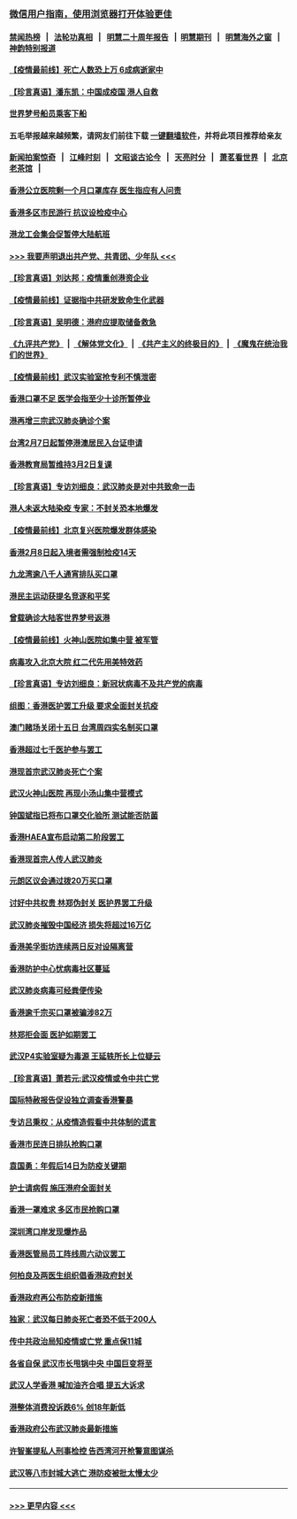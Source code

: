 ### [微信用户指南，使用浏览器打开体验更佳](https://github.com/gfw-breaker/banned-news1/blob/master/indexes/wechat-guide.md?t=0)
#### [禁闻热榜](热点新闻.md?t=0)  &nbsp;&nbsp;|&nbsp;&nbsp; [法轮功真相](https://github.com/gfw-breaker/truth/blob/master/README.md?t=0) &nbsp;&nbsp;|&nbsp;&nbsp; [明慧二十周年报告](https://github.com/gfw-breaker/mh-reports/blob/master/README.md?t=0) &nbsp;&nbsp;|&nbsp;&nbsp;[明慧期刊](https://github.com/gfw-breaker/mh-qikan) &nbsp;&nbsp;|&nbsp;&nbsp; [明慧海外之窗](https://github.com/gfw-breaker/mh-news/blob/master/README.md?t=0) &nbsp;&nbsp;|&nbsp;&nbsp; [神韵特别报道](https://github.com/gfw-breaker/mh-news/blob/master/shenyun.md?t=0)
#### [【疫情最前线】死亡人数恐上万 6成病逝家中](../pages/nsc415/n11856687.md?t=02102002) 
#### [【珍言真语】潘东凯：中国成疫国 港人自救](../pages/nsc415/n11856962.md?t=02102002) 
#### [世界梦号船员乘客下船](../pages/nsc415/n11856883.md?t=02102002) 
#### 五毛举报越来越频繁，请网友们前往下载 [一键翻墙软件](https://github.com/gfw-breaker/ssr-accounts)，并将此项目推荐给亲友
#### [新闻拍案惊奇](https://github.com/gfw-breaker/banned-news1/blob/master/pages/link4.md) &nbsp;&nbsp;|&nbsp;&nbsp; [江峰时刻](https://github.com/gfw-breaker/banned-news1/blob/master/pages/link4.md) &nbsp;&nbsp;|&nbsp;&nbsp; [文昭谈古论今](https://github.com/gfw-breaker/banned-news1/blob/master/pages/link4.md) &nbsp;&nbsp;|&nbsp;&nbsp; [天亮时分](https://github.com/gfw-breaker/banned-news1/blob/master/pages/link4.md) &nbsp;&nbsp;|&nbsp;&nbsp; [萧茗看世界](https://github.com/gfw-breaker/banned-news1/blob/master/pages/link4.md) &nbsp;&nbsp;|&nbsp;&nbsp; [北京老茶馆](https://github.com/gfw-breaker/banned-news1/blob/master/pages/link4.md) &nbsp;&nbsp;|&nbsp;&nbsp; 
#### [香港公立医院剩一个月口罩库存 医生指应有人问责](../pages/nsc415/n11856875.md?t=02102002) 
#### [香港多区市民游行 抗议设检疫中心](../pages/nsc415/n11856866.md?t=02102002) 
#### [港龙工会集会促暂停大陆航班](../pages/nsc415/n11856840.md?t=02102002) 
#### [>>> 我要声明退出共产党、共青团、少年队 <<<](https://github.com/begood0513/goodnews/blob/master/quit/letter.md) 
#### [【珍言真语】刘达邦：疫情重创港资企业](../pages/nsc415/n11854274.md?t=02102002) 
#### [【疫情最前线】证据指中共研发致命生化武器](../pages/nsc415/n11853087.md?t=02102002) 
#### [【珍言真语】吴明德：港府应提取储备救急](../pages/nsc415/n11852734.md?t=02102002) 
#### [《九评共产党》](https://github.com/begood0513/9ping.md/blob/master/README.md) &nbsp;|&nbsp; [《解体党文化》](../../../../jtdwh.md/blob/master/README.md)  &nbsp;|&nbsp; [《共产主义的终极目的》](../../../../gczydzjmd.md/blob/master/README.md) &nbsp;|&nbsp; [《魔鬼在统治我们的世界》](../../../../mgztzwmdsj.md/blob/master/README.md) 
#### [【疫情最前线】武汉实验室抢专利不慎泄密](../pages/nsc415/n11850310.md?t=02102002) 
#### [香港口罩不足 医学会指至少十诊所暂停业](../pages/nsc415/n11850301.md?t=02102002) 
#### [港再增三宗武汉肺炎确诊个案](../pages/nsc415/n11850328.md?t=02102002) 
#### [台湾2月7日起暂停港澳居民入台证申请](../pages/nsc415/n11850304.md?t=02102002) 
#### [香港教育局暂维持3月2日复课](../pages/nsc415/n11850260.md?t=02102002) 
#### [【珍言真语】专访刘细良：武汉肺炎是对中共致命一击](../pages/nsc415/n11849934.md?t=02102002) 
#### [港人未返大陆染疫 专家：不封关恐本地爆发](../pages/nsc415/n11848021.md?t=02102002) 
#### [【疫情最前线】北京复兴医院爆发群体感染](../pages/nsc415/n11847626.md?t=02102002) 
#### [香港2月8日起入境者需强制检疫14天](../pages/nsc415/n11847658.md?t=02102002) 
#### [九龙湾逾八千人通宵排队买口罩](../pages/nsc415/n11847647.md?t=02102002) 
#### [港民主运动获提名竞逐和平奖](../pages/nsc415/n11847633.md?t=02102002) 
#### [曾载确诊大陆客世界梦号返港](../pages/nsc415/n11847608.md?t=02102002) 
#### [【疫情最前线】火神山医院如集中营 被军管](../pages/nsc415/n11847524.md?t=02102002) 
#### [病毒攻入北京大院 红二代先用美特效药](../pages/nsc415/n11847427.md?t=02102002) 
#### [【珍言真语】专访刘细良：新冠状病毒不及共产党的病毒](../pages/nsc415/n11847164.md?t=02102002) 
#### [组图：香港医护罢工升级 要求全面封关抗疫](../pages/nsc415/n11844107.md?t=02102002) 
#### [澳门赌场关闭十五日 台湾周四实名制买口罩](../pages/nsc415/n11845083.md?t=02102002) 
#### [香港超过七千医护参与罢工](../pages/nsc415/n11845051.md?t=02102002) 
#### [港现首宗武汉肺炎死亡个案](../pages/nsc415/n11844998.md?t=02102002) 
#### [武汉火神山医院 再现小汤山集中营模式](../pages/nsc415/n11844763.md?t=02102002) 
#### [钟国斌指已将布口罩交化验所 测试能否防菌](../pages/nsc415/n11842783.md?t=02102002) 
#### [香港HAEA宣布启动第二阶段罢工](../pages/nsc415/n11842723.md?t=02102002) 
#### [香港现首宗人传人武汉肺炎](../pages/nsc415/n11842766.md?t=02102002) 
#### [元朗区议会通过拨20万买口罩](../pages/nsc415/n11842754.md?t=02102002) 
#### [讨好中共权贵 林郑伪封关 医护界罢工升级](../pages/nsc415/n11842359.md?t=02102002) 
#### [武汉肺炎摧毁中国经济 损失将超过16万亿](../pages/nsc415/n11839723.md?t=02102002) 
#### [香港美孚街坊连续两日反对设隔离营](../pages/nsc415/n11839962.md?t=02102002) 
#### [香港防护中心忧病毒社区蔓延](../pages/nsc415/n11839933.md?t=02102002) 
#### [武汉肺炎病毒可经粪便传染](../pages/nsc415/n11839939.md?t=02102002) 
#### [香港逾千宗买口罩被骗涉82万](../pages/nsc415/n11839914.md?t=02102002) 
#### [林郑拒会面 医护如期罢工](../pages/nsc415/n11839892.md?t=02102002) 
#### [武汉P4实验室疑为毒源 王延轶所长上位疑云](../pages/nsc415/n11835543.md?t=02102002) 
#### [【珍言真语】萧若元:武汉疫情或令中共亡党](../pages/nsc415/n11829394.md?t=02102002) 
#### [国际特赦报告促设独立调查香港警暴](../pages/nsc415/n11833845.md?t=02102002) 
#### [专访吕秉权：从疫情造假看中共体制的谎言](../pages/nsc415/n11833813.md?t=02102002) 
#### [香港市民连日排队抢购口罩](../pages/nsc415/n11833794.md?t=02102002) 
#### [袁国勇：年假后14日为防疫关键期](../pages/nsc415/n11831088.md?t=02102002) 
#### [护士请病假 施压港府全面封关](../pages/nsc415/n11831030.md?t=02102002) 
#### [香港一罩难求 多区市民抢购口罩](../pages/nsc415/n11831002.md?t=02102002) 
#### [深圳湾口岸发现爆炸品](../pages/nsc415/n11828802.md?t=02102002) 
#### [香港医管局员工阵线周六动议罢工](../pages/nsc415/n11828762.md?t=02102002) 
#### [何柏良及两医生组织倡香港政府封关](../pages/nsc415/n11828749.md?t=02102002) 
#### [香港政府再公布防疫新措施](../pages/nsc415/n11828716.md?t=02102002) 
#### [独家：武汉每日肺炎死亡者恐不低于200人](../pages/nsc415/n11828240.md?t=02102002) 
#### [传中共政治局知疫情或亡党 重点保11城](../pages/nsc415/n11828145.md?t=02102002) 
#### [各省自保 武汉市长甩锅中央 中国巨变将至](../pages/nsc415/n11828021.md?t=02102002) 
#### [武汉人学香港 喊加油齐合唱 提五大诉求](../pages/nsc415/n11827046.md?t=02102002) 
#### [港整体消费投诉跌6% 创18年新低](../pages/nsc415/n11817280.md?t=02102002) 
#### [香港政府公布武汉肺炎最新措施](../pages/nsc415/n11817152.md?t=02102002) 
#### [许智峯提私人刑事检控 告西湾河开枪警意图谋杀](../pages/nsc415/n11817132.md?t=02102002) 
#### [武汉等八市封城大逃亡 港防疫被批太慢太少](../pages/nsc415/n11817058.md?t=02102002) 

----
#### [ >>> 更早内容 <<< ](../indexes/nsc415-earlier.md)
